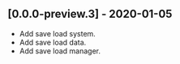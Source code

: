 ## [0.0.0-preview.3] - 2020-01-05
- Add save load system.
- Add save load data.
- Add save load manager.